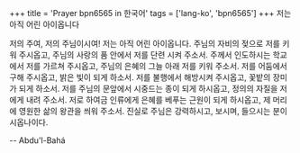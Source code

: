 +++
title = 'Prayer bpn6565 in 한국어'
tags = ['lang-ko', 'bpn6565']
+++
저는 아직 어린 아이옵니다

저의 주여, 저의 주님이시여! 저는 아직 어린 아이옵니다. 주님의 자비의 젖으로 저를 키워 주시옵고, 주님의 사랑의 품 안에서 저를 단련 시켜 주소서. 주께서 인도하시는 학교에서 저를 가르쳐 주시옵고, 주님의 은혜의 그늘 아래 저를 키워 주소서. 저를 어둠에서 구해 주시옵고, 밝은 빛이 되게 하소서. 저를 불행에서 해방시켜 주시옵고, 꽃밭의 장미가 되게 하소서. 저를 주님의 문앞에서 시중드는 종이 되게 하시옵고, 정의의 자질을 저에게 내려 주소서. 저로 하여금 인류에게 은혜를 베푸는 근원이 되게 하시옵고, 제 머리에 영원한 삶의 왕관을 씌워 주소서.
진실로 주님은 강력하시고, 보시며, 들으시는 분이시옵나이다.

-- Abdu'l-Bahá
